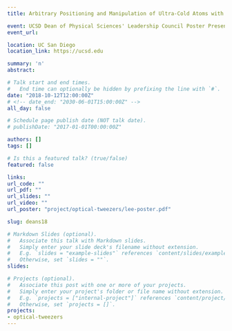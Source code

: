 ```yaml
---
title: Arbitrary Positioning and Manipulation of Ultra-Cold Atoms with Optical Tweezers

event: UCSD Dean of Physical Sciences' Leadership Council Poster Presentations
event_url:

location: UC San Diego
location_link: https://ucsd.edu

summary: 'n'
abstract:

# Talk start and end times.
#   End time can optionally be hidden by prefixing the line with `#`.
date: "2018-10-12T12:00:00Z"
# <!-- date_end: "2030-06-01T15:00:00Z" -->
all_day: false

# Schedule page publish date (NOT talk date).
# publishDate: "2017-01-01T00:00:00Z"

authors: []
tags: []

# Is this a featured talk? (true/false)
featured: false

links:
url_code: ""
url_pdf: ""
url_slides: ""
url_video: ""
url_poster: "project/optical-tweezers/lee-poster.pdf"

slug: deans18

# Markdown Slides (optional).
#   Associate this talk with Markdown slides.
#   Simply enter your slide deck's filename without extension.
#   E.g. `slides = "example-slides"` references `content/slides/example-slides.md`.
#   Otherwise, set `slides = ""`.
slides:

# Projects (optional).
#   Associate this post with one or more of your projects.
#   Simply enter your project's folder or file name without extension.
#   E.g. `projects = ["internal-project"]` references `content/project/deep-learning/index.md`.
#   Otherwise, set `projects = []`.
projects:
- optical-tweezers
---
```

